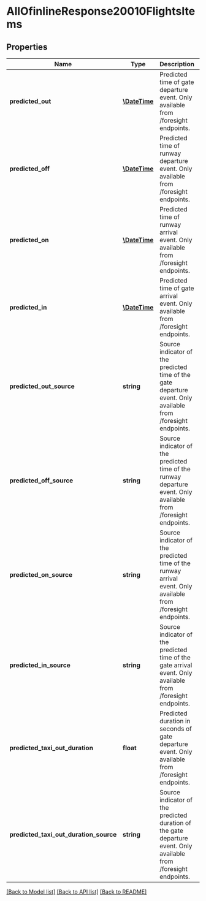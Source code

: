 # AllOfinlineResponse20010FlightsItems

## Properties
Name | Type | Description | Notes
------------ | ------------- | ------------- | -------------
**predicted_out** | [**\DateTime**](\DateTime.md) | Predicted time of gate departure event. Only available from /foresight endpoints. | 
**predicted_off** | [**\DateTime**](\DateTime.md) | Predicted time of runway departure event. Only available from /foresight endpoints. | 
**predicted_on** | [**\DateTime**](\DateTime.md) | Predicted time of runway arrival event. Only available from /foresight endpoints. | 
**predicted_in** | [**\DateTime**](\DateTime.md) | Predicted time of gate arrival event. Only available from /foresight endpoints. | 
**predicted_out_source** | **string** | Source indicator of the predicted time of the gate departure event. Only available from /foresight endpoints. | 
**predicted_off_source** | **string** | Source indicator of the predicted time of the runway departure event. Only available from /foresight endpoints. | 
**predicted_on_source** | **string** | Source indicator of the predicted time of the runway arrival event. Only available from /foresight endpoints. | 
**predicted_in_source** | **string** | Source indicator of the predicted time of the gate arrival event. Only available from /foresight endpoints. | 
**predicted_taxi_out_duration** | **float** | Predicted duration in seconds of gate departure event. Only available from /foresight endpoints. | 
**predicted_taxi_out_duration_source** | **string** | Source indicator of the predicted duration of the gate departure event. Only available from /foresight endpoints. | 

[[Back to Model list]](../../README.md#documentation-for-models) [[Back to API list]](../../README.md#documentation-for-api-endpoints) [[Back to README]](../../README.md)

